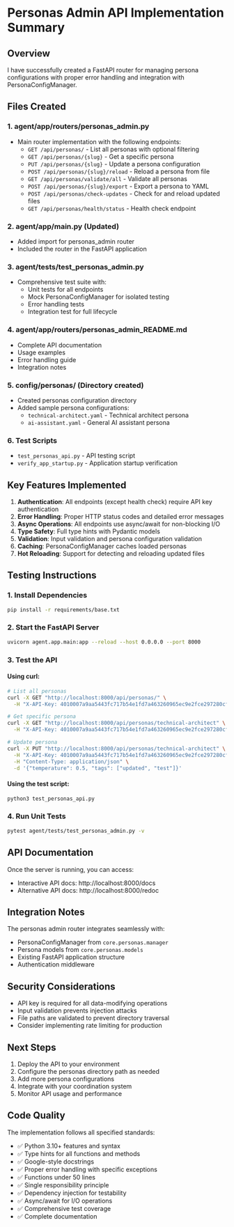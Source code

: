 # Personas Admin API Implementation Summary

## Overview

I have successfully created a FastAPI router for managing persona configurations with proper error handling and integration with PersonaConfigManager.

## Files Created

### 1. **agent/app/routers/personas_admin.py**
- Main router implementation with the following endpoints:
  - `GET /api/personas/` - List all personas with optional filtering
  - `GET /api/personas/{slug}` - Get a specific persona
  - `PUT /api/personas/{slug}` - Update a persona configuration
  - `POST /api/personas/{slug}/reload` - Reload a persona from file
  - `GET /api/personas/validate/all` - Validate all personas
  - `POST /api/personas/{slug}/export` - Export a persona to YAML
  - `POST /api/personas/check-updates` - Check for and reload updated files
  - `GET /api/personas/health/status` - Health check endpoint

### 2. **agent/app/main.py** (Updated)
- Added import for personas_admin router
- Included the router in the FastAPI application

### 3. **agent/tests/test_personas_admin.py**
- Comprehensive test suite with:
  - Unit tests for all endpoints
  - Mock PersonaConfigManager for isolated testing
  - Error handling tests
  - Integration test for full lifecycle

### 4. **agent/app/routers/personas_admin_README.md**
- Complete API documentation
- Usage examples
- Error handling guide
- Integration notes

### 5. **config/personas/** (Directory created)
- Created personas configuration directory
- Added sample persona configurations:
  - `technical-architect.yaml` - Technical architect persona
  - `ai-assistant.yaml` - General AI assistant persona

### 6. **Test Scripts**
- `test_personas_api.py` - API testing script
- `verify_app_startup.py` - Application startup verification

## Key Features Implemented

1. **Authentication**: All endpoints (except health check) require API key authentication
2. **Error Handling**: Proper HTTP status codes and detailed error messages
3. **Async Operations**: All endpoints use async/await for non-blocking I/O
4. **Type Safety**: Full type hints with Pydantic models
5. **Validation**: Input validation and persona configuration validation
6. **Caching**: PersonaConfigManager caches loaded personas
7. **Hot Reloading**: Support for detecting and reloading updated files

## Testing Instructions

### 1. Install Dependencies
```bash
pip install -r requirements/base.txt
```

### 2. Start the FastAPI Server
```bash
uvicorn agent.app.main:app --reload --host 0.0.0.0 --port 8000
```

### 3. Test the API

#### Using curl:
```bash
# List all personas
curl -X GET "http://localhost:8000/api/personas/" \
  -H "X-API-Key: 4010007a9aa5443fc717b54e1fd7a463260965ec9e2fce297280cf86f1b3a4bd"

# Get specific persona
curl -X GET "http://localhost:8000/api/personas/technical-architect" \
  -H "X-API-Key: 4010007a9aa5443fc717b54e1fd7a463260965ec9e2fce297280cf86f1b3a4bd"

# Update persona
curl -X PUT "http://localhost:8000/api/personas/technical-architect" \
  -H "X-API-Key: 4010007a9aa5443fc717b54e1fd7a463260965ec9e2fce297280cf86f1b3a4bd" \
  -H "Content-Type: application/json" \
  -d '{"temperature": 0.5, "tags": ["updated", "test"]}'
```

#### Using the test script:
```bash
python3 test_personas_api.py
```

### 4. Run Unit Tests
```bash
pytest agent/tests/test_personas_admin.py -v
```

## API Documentation

Once the server is running, you can access:
- Interactive API docs: http://localhost:8000/docs
- Alternative API docs: http://localhost:8000/redoc

## Integration Notes

The personas admin router integrates seamlessly with:
- PersonaConfigManager from `core.personas.manager`
- Persona models from `core.personas.models`
- Existing FastAPI application structure
- Authentication middleware

## Security Considerations

- API key is required for all data-modifying operations
- Input validation prevents injection attacks
- File paths are validated to prevent directory traversal
- Consider implementing rate limiting for production

## Next Steps

1. Deploy the API to your environment
2. Configure the personas directory path as needed
3. Add more persona configurations
4. Integrate with your coordination system
5. Monitor API usage and performance

## Code Quality

The implementation follows all specified standards:
- ✅ Python 3.10+ features and syntax
- ✅ Type hints for all functions and methods
- ✅ Google-style docstrings
- ✅ Proper error handling with specific exceptions
- ✅ Functions under 50 lines
- ✅ Single responsibility principle
- ✅ Dependency injection for testability
- ✅ Async/await for I/O operations
- ✅ Comprehensive test coverage
- ✅ Complete documentation